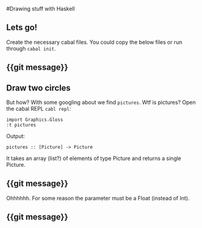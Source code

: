 #Drawing stuff with Haskell

## Lets go!
Create the necessary cabal files. You could copy the below files or run through `cabal init`.

## {{git message}}

## Draw two circles
But how? With some googling about we find `pictures`.
Wtf is pictures?
Open the cabal REPL `cabl repl`:
```
import Graphics.Gloss
:t pictures
```

Output:
```
pictures :: [Picture] -> Picture
```

It takes an array (list?) of elements of type Picture and returns a single Picture.


## {{git message}}
Ohhhhhh. For some reason the parameter must be a Float (instead of Int).

## {{git message}}

